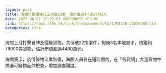 ```yaml
---
layout: post
title: 海關打擊侵權貨上月破22案　檢市值逾4千萬貨拘3人
date: 2023-06-02 12:22:07.000000000 +08:00
link: https://news.rthk.hk/rthk/ch/component/k2/1703216-20230602.htm
categories: rthk
---
```


海關上月打擊冒牌及侵權貨物，共偵破22宗案件，拘捕3名本地男子，檢獲約78000件貨物，估計市值超過4400萬元。

海關表示，疫情後物流業恢復，海關人員要在短時間內，在「拆貨場」大量貨物中揀選可疑物品作檢查，增加調查難度。
